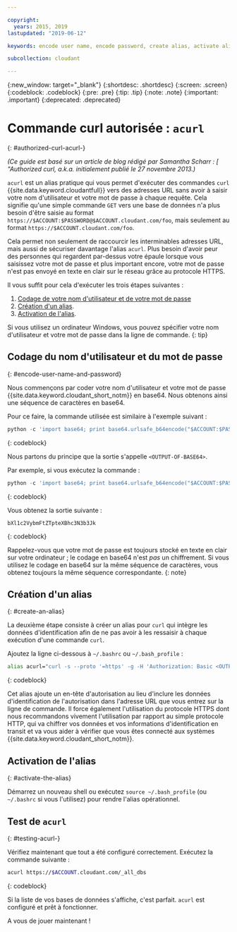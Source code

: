 ```yaml
---

copyright:
  years: 2015, 2019
lastupdated: "2019-06-12"

keywords: encode user name, encode password, create alias, activate alias, test acurl

subcollection: cloudant

---
```


{:new_window: target="_blank"}
{:shortdesc: .shortdesc}
{:screen: .screen}
{:codeblock: .codeblock}
{:pre: .pre}
{:tip: .tip}
{:note: .note}
{:important: .important}
{:deprecated: .deprecated}

<!-- Acrolinx: 2017-05-10 -->

# Commande curl autorisée : `acurl`
{: #authorized-curl-acurl-}

_(Ce guide est basé sur un article de blog rédigé par Samantha Scharr : [
"Authorized curl, a.k.a. initialement publié le 27 novembre 2013.)_

`acurl` est un alias pratique qui vous permet d'exécuter des commandes `curl` {{site.data.keyword.cloudantfull}} vers des adresses URL sans avoir à saisir votre nom d'utilisateur et votre mot de passe à chaque requête.
Cela signifie qu'une simple commande `GET` vers une base de données n'a plus besoin d'être saisie au format `https://$ACCOUNT:$PASSWORD@$ACCOUNT.cloudant.com/foo`, mais seulement au format `https://$ACCOUNT.cloudant.com/foo`.

Cela permet non seulement de raccourcir les interminables adresses URL, mais aussi de sécuriser davantage l'alias `acurl`.
Plus besoin d'avoir peur des personnes qui regardent par-dessus votre épaule lorsque vous saisissez votre mot de passe et plus important encore, votre mot de passe n'est pas envoyé en texte en clair sur le réseau grâce au protocole HTTPS.

Il vous suffit pour cela d'exécuter les trois étapes suivantes :

1.	[Codage de votre nom d'utilisateur et de votre mot de passe](#encode-user-name-and-password)
2.	[Création d'un alias](#create-an-alias).
3.	[Activation de l'alias](#activate-the-alias).

Si vous utilisez un ordinateur Windows, vous pouvez spécifier votre nom d'utilisateur et votre mot de passe dans la ligne de commande.
{: tip}

## Codage du nom d'utilisateur et du mot de passe
{: #encode-user-name-and-password}

Nous commençons par coder votre nom d'utilisateur et votre mot de passe {{site.data.keyword.cloudant_short_notm}} en base64.
Nous obtenons ainsi une séquence de caractères en base64.

Pour ce faire, la commande utilisée est similaire à l'exemple suivant :

```python
python -c 'import base64; print base64.urlsafe_b64encode("$ACCOUNT:$PASSWORD")'
```
{: codeblock}

Nous partons du principe que la sortie s'appelle `<OUTPUT-OF-BASE64>`. 

Par exemple, si vous exécutez la commande :

```python
python -c 'import base64; print base64.urlsafe_b64encode("$ACCOUNT:$PASSWORD")'
```
{: codeblock}

Vous obtenez la sortie suivante :

```
bXl1c2VybmFtZTpteXBhc3N3b3Jk
```
{: codeblock}

Rappelez-vous que votre mot de passe est toujours stocké en texte en clair sur votre ordinateur ; le codage en base64 n'est _pas_ un chiffrement. Si vous utilisez le codage en base64 sur la même séquence de caractères, vous obtenez toujours la même séquence correspondante.
{: note}

## Création d'un alias
{: #create-an-alias}

La deuxième étape consiste à créer un alias pour `curl` qui intègre les données d'identification afin de ne pas avoir à les ressaisir à chaque exécution d'une commande `curl`.

Ajoutez la ligne ci-dessous à `~/.bashrc` ou `~/.bash_profile` :

```sh
alias acurl="curl -s --proto '=https' -g -H 'Authorization: Basic <OUTPUT-OF-BASE64>'"
```
{: codeblock}

Cet alias ajoute un en-tête d'autorisation au lieu d'inclure les données d'identification de l'autorisation dans l'adresse URL que vous entrez sur la ligne de commande.
Il force également l'utilisation du protocole HTTPS dont nous recommandons vivement l'utilisation par rapport au simple protocole HTTP, qui va chiffrer vos données et vos informations d'identification en transit et va vous aider à vérifier que vous êtes connecté aux systèmes {{site.data.keyword.cloudant_short_notm}}.

## Activation de l'alias
{: #activate-the-alias}

Démarrez un nouveau shell ou exécutez `source ~/.bash_profile` (ou `~/.bashrc` si vous l'utilisez) pour rendre l'alias opérationnel.

## Test de `acurl`
{: #testing-acurl-}

Vérifiez maintenant que tout a été configuré correctement.
Exécutez la commande suivante :

```sh
acurl https://$ACCOUNT.cloudant.com/_all_dbs
```
{: codeblock}

Si la liste de vos bases de données s'affiche, c'est parfait.
`acurl` est configuré et prêt à fonctionner.

A vous de jouer maintenant !
